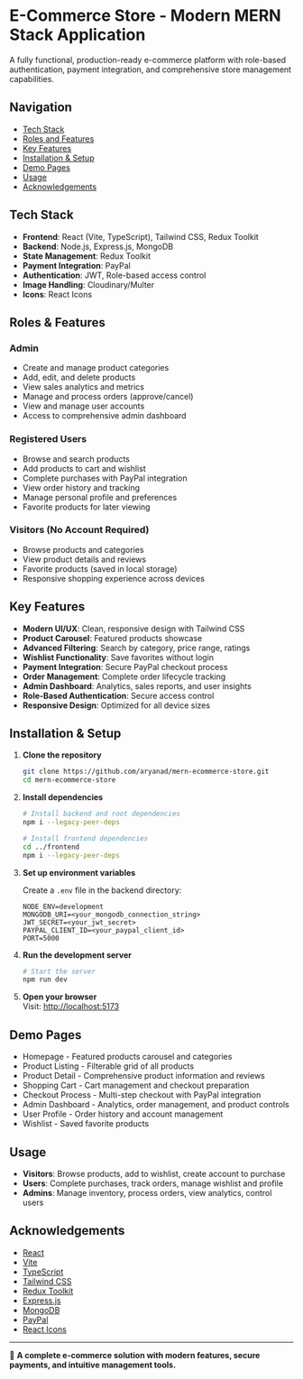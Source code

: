 # E-Commerce Store - Modern MERN Stack Application

A fully functional, production-ready e-commerce platform with role-based authentication, payment integration, and comprehensive store management capabilities.

## Navigation

- [Tech Stack](#tech-stack)
- [Roles and Features](#roles--features)
- [Key Features](#key-features)
- [Installation & Setup](#installation--setup)
- [Demo Pages](#demo-pages)
- [Usage](#usage)
- [Acknowledgements](#acknowledgements)

## Tech Stack

- **Frontend**: React (Vite, TypeScript), Tailwind CSS, Redux Toolkit
- **Backend**: Node.js, Express.js, MongoDB
- **State Management**: Redux Toolkit
- **Payment Integration**: PayPal
- **Authentication**: JWT, Role-based access control
- **Image Handling**: Cloudinary/Multer
- **Icons**: React Icons

## Roles & Features

### Admin

- Create and manage product categories
- Add, edit, and delete products
- View sales analytics and metrics
- Manage and process orders (approve/cancel)
- View and manage user accounts
- Access to comprehensive admin dashboard

### Registered Users

- Browse and search products
- Add products to cart and wishlist
- Complete purchases with PayPal integration
- View order history and tracking
- Manage personal profile and preferences
- Favorite products for later viewing

### Visitors (No Account Required)

- Browse products and categories
- View product details and reviews
- Favorite products (saved in local storage)
- Responsive shopping experience across devices

## Key Features

- **Modern UI/UX**: Clean, responsive design with Tailwind CSS
- **Product Carousel**: Featured products showcase
- **Advanced Filtering**: Search by category, price range, ratings
- **Wishlist Functionality**: Save favorites without login
- **Payment Integration**: Secure PayPal checkout process
- **Order Management**: Complete order lifecycle tracking
- **Admin Dashboard**: Analytics, sales reports, and user insights
- **Role-Based Authentication**: Secure access control
- **Responsive Design**: Optimized for all device sizes

## Installation & Setup

1. **Clone the repository**

   ```bash
   git clone https://github.com/aryanad/mern-ecommerce-store.git
   cd mern-ecommerce-store
   ```

2. **Install dependencies**

   ```bash
   # Install backend and root dependencies
   npm i --legacy-peer-deps

   # Install frontend dependencies
   cd ../frontend
   npm i --legacy-peer-deps
   ```

3. **Set up environment variables**

   Create a `.env` file in the backend directory:

   ```text
   NODE_ENV=development
   MONGODB_URI=<your_mongodb_connection_string>
   JWT_SECRET=<your_jwt_secret>
   PAYPAL_CLIENT_ID=<your_paypal_client_id>
   PORT=5000
   ```

4. **Run the development server**

   ```bash
   # Start the server
   npm run dev
   ```

5. **Open your browser**  
   Visit: [http://localhost:5173](http://localhost:5173)

## Demo Pages

- Homepage - Featured products carousel and categories
- Product Listing - Filterable grid of all products
- Product Detail - Comprehensive product information and reviews
- Shopping Cart - Cart management and checkout preparation
- Checkout Process - Multi-step checkout with PayPal integration
- Admin Dashboard - Analytics, order management, and product controls
- User Profile - Order history and account management
- Wishlist - Saved favorite products

## Usage

- **Visitors**: Browse products, add to wishlist, create account to purchase
- **Users**: Complete purchases, track orders, manage wishlist and profile
- **Admins**: Manage inventory, process orders, view analytics, control users

## Acknowledgements

- [React](https://react.dev/)
- [Vite](https://vitejs.dev/)
- [TypeScript](https://www.typescriptlang.org/)
- [Tailwind CSS](https://tailwindcss.com/)
- [Redux Toolkit](https://redux-toolkit.js.org/)
- [Express.js](https://expressjs.com/)
- [MongoDB](https://www.mongodb.com/)
- [PayPal](https://www.paypal.com/)
- [React Icons](https://react-icons.github.io/react-icons/)
<hr>
🛒 <b>A complete e-commerce solution with modern features, secure payments, and intuitive management tools.</b>
